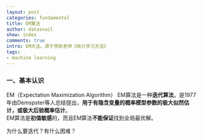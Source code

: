 ```yaml
---
layout: post
categories: fundamental
title: EM算法
author: datasnail
show: index
comments: true
intro: EM大法。源于李航老师《统计学习方法》
tags:
- machine learning
---
```


### 一、基本认识
EM（Expectation Maximization Algorithm）
EM算法是一种**迭代算法**，是1977年由Demspster等人总结提出，**用于有隐含变量的概率模型参数的极大似然估计，或极大后验概率估计**。  
EM算法是**初值敏感**的，而且EM算法**不能保证**找到全局最优解。  

为什么要迭代？有什么困难？
